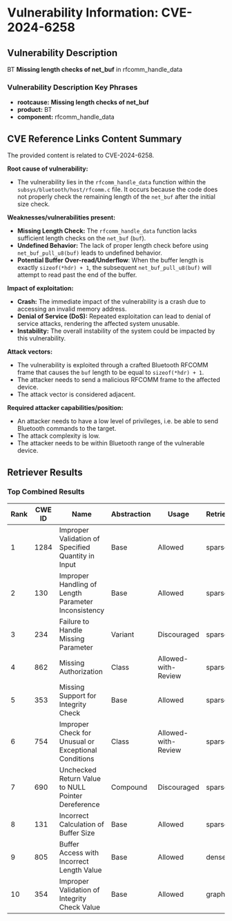 # Vulnerability Information: CVE-2024-6258

## Vulnerability Description
BT **Missing length checks of net_buf** in rfcomm_handle_data

### Vulnerability Description Key Phrases
- **rootcause:** **Missing length checks of net_buf**
- **product:** BT
- **component:** rfcomm_handle_data

## CVE Reference Links Content Summary
The provided content is related to CVE-2024-6258.

**Root cause of vulnerability:**
- The vulnerability lies in the `rfcomm_handle_data` function within the `subsys/bluetooth/host/rfcomm.c` file. It occurs because the code does not properly check the remaining length of the `net_buf` after the initial size check.

**Weaknesses/vulnerabilities present:**
- **Missing Length Check:** The `rfcomm_handle_data` function lacks sufficient length checks on the `net_buf` (`buf`).
- **Undefined Behavior:** The lack of proper length check before using `net_buf_pull_u8(buf)` leads to undefined behavior.
- **Potential Buffer Over-read/Underflow**: When the buffer length is exactly `sizeof(*hdr) + 1`, the subsequent `net_buf_pull_u8(buf)` will attempt to read past the end of the buffer.

**Impact of exploitation:**
- **Crash:** The immediate impact of the vulnerability is a crash due to accessing an invalid memory address.
- **Denial of Service (DoS):** Repeated exploitation can lead to denial of service attacks, rendering the affected system unusable.
- **Instability:** The overall instability of the system could be impacted by this vulnerability.

**Attack vectors:**
- The vulnerability is exploited through a crafted Bluetooth RFCOMM frame that causes the `buf` length to be equal to `sizeof(*hdr) + 1`.
- The attacker needs to send a malicious RFCOMM frame to the affected device.
- The attack vector is considered adjacent.

**Required attacker capabilities/position:**
- An attacker needs to have a low level of privileges, i.e. be able to send Bluetooth commands to the target.
- The attack complexity is low.
- The attacker needs to be within Bluetooth range of the vulnerable device.

## Retriever Results

### Top Combined Results

| Rank | CWE ID | Name | Abstraction | Usage  | Retrievers | Individual Scores |
|------|--------|------|-------------|-------|------------|-------------------|
| 1 | 1284 | Improper Validation of Specified Quantity in Input | Base | Allowed | sparse | 0.098 |
| 2 | 130 | Improper Handling of Length Parameter Inconsistency | Base | Allowed | sparse | 0.094 |
| 3 | 234 | Failure to Handle Missing Parameter | Variant | Discouraged | sparse | 0.081 |
| 4 | 862 | Missing Authorization | Class | Allowed-with-Review | sparse | 0.079 |
| 5 | 353 | Missing Support for Integrity Check | Base | Allowed | sparse | 0.078 |
| 6 | 754 | Improper Check for Unusual or Exceptional Conditions | Class | Allowed-with-Review | sparse | 0.073 |
| 7 | 690 | Unchecked Return Value to NULL Pointer Dereference | Compound | Discouraged | sparse | 0.072 |
| 8 | 131 | Incorrect Calculation of Buffer Size | Base | Allowed | sparse | 0.070 |
| 9 | 805 | Buffer Access with Incorrect Length Value | Base | Allowed | dense | 0.455 |
| 10 | 354 | Improper Validation of Integrity Check Value | Base | Allowed | graph | 0.002 |


